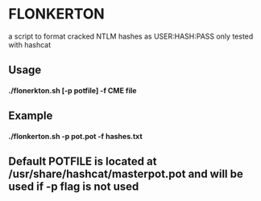 # FLONKERTON

a script to format cracked NTLM hashes as USER:HASH:PASS
only tested with hashcat

## Usage

#### ./flonerkton.sh [-p potfile] -f CME file

## Example

#### ./flonkerton.sh -p pot.pot -f hashes.txt

## Default POTFILE is located at /usr/share/hashcat/masterpot.pot and will be used if -p flag is not used
